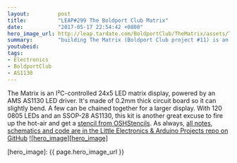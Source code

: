 ```yaml
---
layout:         post
title:          "LEAP#299 The Boldport Club Matrix"
date:           "2017-05-17 22:54:42 +0800"
hero_image_url: http://leap.tardate.com/BoldportClub/TheMatrix/assets/TheMatrix_build.jpg
summary:        "building The Matrix (Boldport Club project #11) is an I²C-controlled 24x5 LED matrix display, powered by an AMS AS1130 LED driver"
youtubeid:
tags:
- Electronics
- BoldportClub
- AS1130
---
```


The Matrix is an I²C-controlled 24x5 LED matrix display, powered by an AMS AS1130 LED driver.
It's made of 0.2mm thick circuit board so it can slightly bend. A few can be chained together for a larger display.
With 120 0805 LEDs and an SSOP-28 AS1130, this kit is another great excuse to fire up the hot-air and
get a [stencil from OSHStencils](https://www.oshstencils.com/#projects/b0f4128d644cff5424abcb2829a05980179f08fc).
As always, [all notes, schematics and code are in the Little Electronics & Arduino Projects repo on GitHub][project]
[![hero_image][hero_image]][project]

[leap]: http://leap.tardate.com
[project]: https://github.com/tardate/LittleArduinoProjects/tree/master/BoldportClub/TheMatrix
[hero_image]: {{ page.hero_image_url }}
